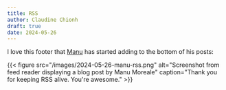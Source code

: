 ```yaml
---
title: RSS
author: Claudine Chionh
draft: true
date: 2024-05-26
---
```


I love this footer that [Manu](https://manuelmoreale.com) has started adding to the bottom of his posts:

{{< figure src="/images/2024-05-26-manu-rss.png" alt="Screenshot from feed reader displaying a blog post by Manu Moreale" caption="Thank you for keeping RSS alive. You're awesome." >}}

